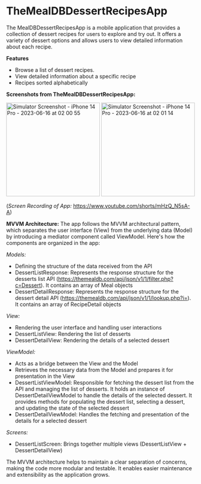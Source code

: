 # TheMealDBDessertRecipesApp
The MealDBDessertRecipesApp is a mobile application that provides a collection of dessert recipes for users to explore and try out. It offers a variety of dessert options and allows users to view detailed information about each recipe.

**Features**
- Browse a list of dessert recipes.
- View detailed information about a specific recipe
- Recipes sorted alphabetically

**Screenshots from TheMealDBDessertRecipesApp:**

<img src="https://github.com/fatiimajamiil/TheMealDBDessertRecipesApp/assets/113564184/1ba85bc0-bfcd-479f-80ff-30fe908944fc" alt="Simulator Screenshot - iPhone 14 Pro - 2023-06-16 at 02 00 55" width="250" height="auto">
<img src="https://github.com/fatiimajamiil/TheMealDBDessertRecipesApp/assets/113564184/05d21b9a-ea4c-4aef-b666-84856e1086b3" alt="Simulator Screenshot - iPhone 14 Pro - 2023-06-16 at 02 01 14" width="250" height="auto">
<br>

(_Screen Recording of App:_ 
https://www.youtube.com/shorts/mHzQ_N5sA-A)
<br>

**MVVM Architecture:**
The app follows the MVVM architectural pattern, which separates the user interface (View) from the underlying data (Model) by introducing a mediator component called ViewModel. Here's how the components are organized in the app:

*Models:*
- Defining the structure of the data received from the API
- DessertListResponse: Represents the response structure for the desserts list API (https://themealdb.com/api/json/v1/1/filter.php?c=Dessert). It contains an array of Meal objects
- DessertDetailResponse: Represents the response structure for the dessert detail API (https://themealdb.com/api/json/v1/1/lookup.php?i=). It contains an array of RecipeDetail objects

*View:*
- Rendering the user interface and handling user interactions
- DessertListView: Rendering the list of desserts
- DessertDetailView: Rendering the details of a selected dessert 

*ViewModel:*
- Acts as a bridge between the View and the Model
- Retrieves the necessary data from the Model and prepares it for presentation in the View
- DessertListViewModel: Responsible for fetching the dessert list from the API and managing the list of desserts. It holds an instance of DessertDetailViewModel to handle the details of the selected dessert. It provides methods for populating the dessert list, selecting a dessert, and updating the state of the selected dessert
- DessertDetailViewModel: Handles the fetching and presentation of the details for a selected dessert

*Screens:*
- DessertListScreen: Brings together multiple views (DessertListView + DessertDetailView)

The MVVM architecture helps to maintain a clear separation of concerns, making the code more modular and testable. It enables easier maintenance and extensibility as the application grows.
